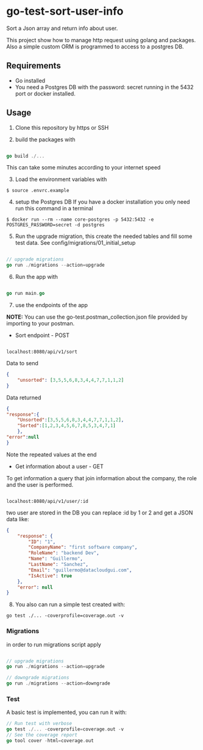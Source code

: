 # go-test-sort-user-info
Sort a Json array and return info about user.

This project show how to manage http request using golang and packages.
Also a simple custom ORM is programmed to access to a postgres DB.

## Requirements

* Go installed
* You need a Postgres DB with the password: secret running in the 5432 port or docker installed.

## Usage

1. Clone this repository by https or SSH

2. build the packages with
```go

go build ./...
```
This can take some minutes according to your internet speed

3. Load the environment variables with
```
$ source .envrc.example
```

4. setup the Postgres DB
If you have a docker installation you only need run this command in a terminal

```
$ docker run --rm --name core-postgres -p 5432:5432 -e POSTGRES_PASSWORD=secret -d postgres
```

5. Run the upgrade migration, this create the needed tables and fill some test data. See config/migrations/01_initial_setup
```go

// upgrade migrations
go run ./migrations --action=upgrade
```

6. Run the app with
```go

go run main.go
```

7. use the endpoints of the app

**NOTE:** You can use the go-test.postman_collection.json file provided by importing to your postman.

* Sort endpoint - POST
```

localhost:8080/api/v1/sort
```

Data to send
```json
{
    "unsorted": [3,5,5,6,8,3,4,4,7,7,1,1,2]
}
```

Data returned
```json
{
"response":{
    "Unsorted":[3,5,5,6,8,3,4,4,7,7,1,1,2],
    "Sorted":[1,2,3,4,5,6,7,8,5,3,4,7,1]
    },
"error":null
}
```

Note the repeated values at the end

* Get information about a user - GET

To get information a query that join information about the company, the role and the user is performed.
```

localhost:8080/api/v1/user/:id
```
two user are stored in the DB you can replace :id by 1 or 2 and get a JSON data like:

```json
{
    "response": {
        "ID": "1",
        "CompanyName": "first software company",
        "RoleName": "backend Dev",
        "Name": "Guillermo",
        "LastName": "Sanchez",
        "Email": "guillermo@datacloudgui.com",
        "IsActive": true
    },
    "error": null
}
```

8. You also can run a simple test created with:
```
go test ./... -coverprofile=coverage.out -v
```

### Migrations

in order to run migrations script apply

```go

// upgrade migrations
go run ./migrations --action=upgrade

// downgrade migrations
go run ./migrations --action=downgrade
```

### Test

A basic test is implemented, you can run it with:
```go
// Run test with verbose
go test ./... -coverprofile=coverage.out -v
// See the coverage report
go tool cover -html=coverage.out
```
